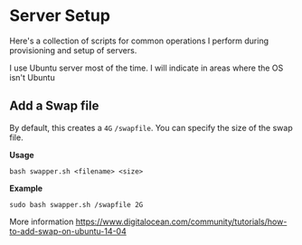# Server Setup

Here's a collection of scripts for common operations I perform during provisioning and setup of servers. 

I use Ubuntu server most of the time. I will indicate in areas where the OS isn't Ubuntu

## Add a Swap file

By default, this creates a `4G` `/swapfile`. You can specify the size of the swap file. 

**Usage**

```
bash swapper.sh <filename> <size>
```

**Example**
```
sudo bash swapper.sh /swapfile 2G
```

More information https://www.digitalocean.com/community/tutorials/how-to-add-swap-on-ubuntu-14-04